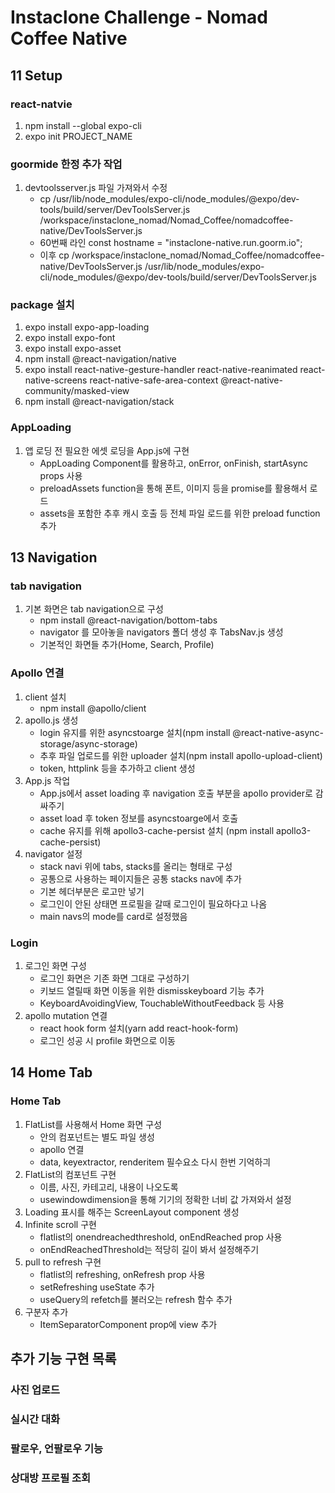 # Instaclone Challenge - Nomad Coffee Native

## 11 Setup
### react-natvie
1) npm install --global expo-cli
2) expo init PROJECT_NAME
### goormide 한정 추가 작업
1) devtoolsserver.js 파일 가져와서 수정
	- cp /usr/lib/node_modules/expo-cli/node_modules/\@expo/dev-tools/build/server/DevToolsServer.js /workspace/instaclone_nomad/Nomad_Coffee/nomadcoffee-native/DevToolsServer.js
	- 60번째 라인 const hostname = "instaclone-native.run.goorm.io";
	- 이후 cp /workspace/instaclone_nomad/Nomad_Coffee/nomadcoffee-native/DevToolsServer.js /usr/lib/node_modules/expo-cli/node_modules/\@expo/dev-tools/build/server/DevToolsServer.js
### package 설치
1) expo install expo-app-loading
2) expo install expo-font
3) expo install expo-asset
4) npm install @react-navigation/native
5) expo install react-native-gesture-handler react-native-reanimated react-native-screens react-native-safe-area-context @react-native-community/masked-view
6) npm install @react-navigation/stack
### AppLoading
1) 앱 로딩 전 필요한 에셋 로딩을 App.js에 구현
	- AppLoading Component를 활용하고, onError, onFinish, startAsync props 사용
	- preloadAssets function을 통해 폰트, 이미지 등을 promise를 활용해서 로드
	- assets을 포함한 추후 캐시 호출 등 전체 파일 로드를 위한 preload function 추가
	
## 13 Navigation
### tab navigation
1) 기본 화면은 tab navigation으로 구성
	- npm install @react-navigation/bottom-tabs
	- navigator 를 모아놓을 navigators 폴더 생성 후 TabsNav.js 생성
	- 기본적인 화면들 추가(Home, Search, Profile)
### Apollo 연결
1) client 설치
	- npm install @apollo/client
2) apollo.js 생성
	- login 유지를 위한 asyncstoarge 설치(npm install @react-native-async-storage/async-storage)
	- 추후 파일 업로드를 위한 uploader 설치(npm install apollo-upload-client)
	- token, httplink 등을 추가하고 client 생성
3) App.js 작업
	- App.js에서 asset loading 후 navigation 호출 부분을 apollo provider로 감싸주기
	- asset load 후 token 정보를 asyncstoarge에서 호출
	- cache 유지를 위해 apollo3-cache-persist 설치 (npm install apollo3-cache-persist)
4) navigator 설정
	- stack navi 위에 tabs, stacks를 올리는 형태로 구성
	- 공통으로 사용하는 페이지들은 공통 stacks nav에 추가
	- 기본 헤더부분은 로고만  넣기
	- 로그인이 안된 상태면 프로필을 갈때 로그인이 필요하다고 나옴
	- main navs의 mode를 card로 설정했음
### Login
1) 로그인 화면 구성
	- 로그인 화면은 기존 화면 그대로 구성하기
	- 키보드 열릴때 화면 이동을 위한 dismisskeyboard 기능 추가
	- KeyboardAvoidingView, TouchableWithoutFeedback 등 사용
2) apollo mutation 연결
	- react hook form 설치(yarn add react-hook-form)
	- 로그인 성공 시 profile 화면으로 이동

## 14 Home Tab
### Home Tab
1) FlatList를 사용해서 Home 화면 구성
	- 안의 컴포넌트는 별도 파일 생성
	- apollo 연결
	- data, keyextractor, renderitem 필수요소 다시 한번 기억하긔
2) FlatList의 컴포넌트 구현
	- 이름, 사진, 카테고리, 내용이 나오도록
	- usewindowdimension을 통해 기기의 정확한 너비 값 가져와서 설정
3) Loading 표시를 해주는 ScreenLayout component 생성
4) Infinite scroll 구현
	- flatlist의 onendreachedthreshold, onEndReached prop 사용
	- onEndReachedThreshold는 적당히 길이 봐서 설정해주기
5) pull to refresh 구현
	- flatlist의 refreshing, onRefresh prop 사용
	- setRefreshing useState 추가
	- useQuery의 refetch를 불러오는 refresh 함수 추가
6) 구분자 추가
	- ItemSeparatorComponent prop에 view 추가
	
	
## 추가 기능 구현 목록
### 사진 업로드
### 실시간 대화
### 팔로우, 언팔로우 기능
### 상대방 프로필 조회